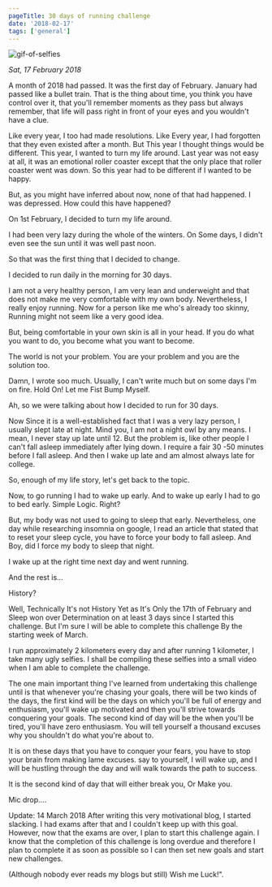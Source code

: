 ```yaml
---
pageTitle: 30 days of running challenge
date: '2018-02-17'
tags: ['general']
---
```


<img alt='gif-of-selfies' src='https://lh3.googleusercontent.com/JjcSdrK--nsetdbz4AoPiZtj_G62RykAxqKqUVSHFhbXH6F_MuGK1y2aIH3jj3nPEzkvpD22k2OEKF1OZXKGARlyOMEbm8IAJ4D4Jybqd0DvQbNyKEnxqcU_yMzJybB-iWtWKYuq4XZpGLbTJpRZLvLY9JkRZHbacFrSpFiKm_T1VpTlHNIyOq2Z-v2HKrOPwZ-C6KvKoZebxoFxWA7YEqKdoZMyY3srEAW3ImH8hNn5Nc0watsqZlqcNVDKPsxjZlNAncGtfbdo-AgHXCCpeTzd0QF9BL1pP3GgtqVnb7GEoYIG4wAbjaoyC8U2qW34ODELDiF_N69rQq6X3fOGtmf6Hmru1NpZ3ckuv0-BTBca084ibZy82bem7A-kxdX4aR3h9ir9YDKmWHdJWtyu1jSSxc1wFKMx7Jbfv1zkMw-KSop3qj6DtfaV7Elg7Jn5OJrIpCsQoLvR-zStQT7_enHis8OBR30AzxLiNz2yeQH3OMLjMTnHViBlci1wZaVA1GI54dRsl_xbG6yT1MkOjyybUelOLfPwqMy6PGDWHjobAaLu-kU3gWxtKFQjfqsNKhumsPvk5GHAlm0dfAzPFSu5BdcvvkByjbwbhRLlt_9lShERUeCBPDmcL6F0gkhJvsxYUYLP6pvHfEoYr0FEX8RQvlc0W_Z_IPixen9d4Pumiye7pVkiuasRf3q2UBjjg_OHDl_TzPHc3t3lBWqhyZ75v2A1d5fTG9dCRLtKjKBzUdziIA=w375-h500-no'/>

_Sat, 17 February 2018_

A month of 2018 had passed. It was the first day of February. January had passed like a bullet train. That is the thing about time, you think you have control over it, that you'll remember moments as they pass but always remember, that life will pass right in front of your eyes and you wouldn't have a clue.

Like every year, I too had made resolutions. Like Every year, I had forgotten that they even existed after a month. But This year I thought things would be different. This year, I wanted to turn my life around. Last year was not easy at all, it was an emotional roller coaster except that the only place that roller coaster went was down. So this year had to be different if I wanted to be happy.

But, as you might have inferred about now, none of that had happened. I was depressed. How could this have happened?

On 1st February, I decided to turn my life around.

I had been very lazy during the whole of the winters. On Some days, I didn't even see the sun until it was well past noon.

So that was the first thing that I decided to change.

I decided to run daily in the morning for 30 days.

I am not a very healthy person, I am very lean and underweight and that does not make me very comfortable with my own body. Nevertheless, I really enjoy running. Now for a person like me who's already too skinny, Running might not seem like a very good idea.

But, being comfortable in your own skin is all in your head. If you do what you want to do, you become what you want to become.

The world is not your problem. You are your problem and you are the solution too.

Damn, I wrote soo much. Usually, I can't write much but on some days I'm on fire. Hold On! Let me Fist Bump Myself.

Ah, so we were talking about how I decided to run for 30 days.

Now Since it is a well-established fact that I was a very lazy person, I usually slept late at night. Mind you, I am not a night owl by any means. I mean, I never stay up late until 12. But the problem is, like other people I can't fall asleep immediately after lying down. I require a fair 30 -50 minutes before I fall asleep. And then I wake up late and am almost always late for college.

So, enough of my life story, let's get back to the topic.

Now, to go running I had to wake up early. And to wake up early I had to go to bed early. Simple Logic. Right?

But, my body was not used to going to sleep that early. Nevertheless, one day while researching insomnia on google, I read an article that stated that to reset your sleep cycle, you have to force your body to fall asleep. And Boy, did I force my body to sleep that night.

I wake up at the right time next day and went running.

And the rest is...

History?

Well, Technically It's not History Yet as It's Only the 17th of February and Sleep won over Determination on at least 3 days since I started this challenge. But I'm sure I will be able to complete this challenge By the starting week of March.

I run approximately 2 kilometers every day and after running 1 kilometer, I take many ugly selfies. I shall be compiling these selfies into a small video when I am able to complete the challenge.

The one main important thing I've learned from undertaking this challenge until is that whenever you're chasing your goals, there will be two kinds of the days, the first kind will be the days on which you'll be full of energy and enthusiasm, you'll wake up motivated and then you'll strive towards conquering your goals. The second kind of day will be the when you'll be tired, you'll have zero enthusiasm. You will tell yourself a thousand excuses why you shouldn't do what you're about to.

It is on these days that you have to conquer your fears, you have to stop your brain from making lame excuses. say to yourself, I will wake up, and I will be hustling through the day and will walk towards the path to success.

It is the second kind of day that will either break you, Or Make you.

Mic drop....

Update: 14 March 2018 After writing this very motivational blog, I started slacking. I had exams after that and I couldn't keep up with this goal. However, now that the exams are over, I plan to start this challenge again. I know that the completion of this challenge is long overdue and therefore I plan to complete it as soon as possible so I can then set new goals and start new challenges.

(Although nobody ever reads my blogs but still) Wish me Luck!".
